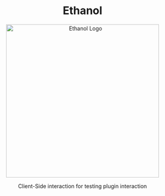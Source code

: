 <div align="center">
    <h1>Ethanol</h1>
        <img src="https://cdn.discordapp.com/icons/1196058309015392296/dd32f655540f0983ec80bdd0fb6c13ed.webp?size=1024&format=webp&width=0&height=256" alt="Ethanol Logo" width="400" height="400"/>
        <p>Client-Side interaction for testing plugin interaction</p>
</div>



